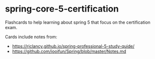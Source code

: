 # spring-core-5-certification

Flashcards to help learning about spring 5 that focus on the certification exam.

Cards include notes from: 

* https://rjclancy.github.io/spring-professional-5-study-quide/ 
* https://github.com/iooifun/Spring/blob/master/Notes.md
